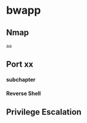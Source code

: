 # bwapp

## Nmap
````
aa
````

## Port xx
#### subchapter



#### Reverse Shell




## Privilege Escalation
